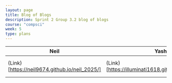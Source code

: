 ```yaml
---
layout: page
title: Blog of Blogs
description: Sprint 2 Group 3.2 blog of blogs
course: "compsci"
week: 5
type: plans
---
```


| Neil     | Yash                                                | Nikhil   | Rohan    |
|----------|-----------------------------------------------------|----------|----------|
| (Link)[https://neil9674.github.io/neil_2025/] | (Link)[https://illuminati1618.github.io/yash_2025/] | (Link)[https://code259.github.io/nikhil_2025/project/] | (Link)[https://rbojja23.github.io/rohan_2025/2024/09/05/Sprint2A-PopCornHAcks_IPYNB_2_.html] |
